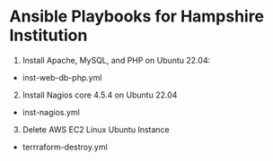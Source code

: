 # Ansible Playbooks for Hampshire Institution

1. Install Apache, MySQL, and PHP on Ubuntu 22.04:
- inst-web-db-php.yml

2. Install Nagios core 4.5.4 on Ubuntu 22.04
- inst-nagios.yml

3. Delete AWS EC2 Linux Ubuntu Instance
- terrraform-destroy.yml
